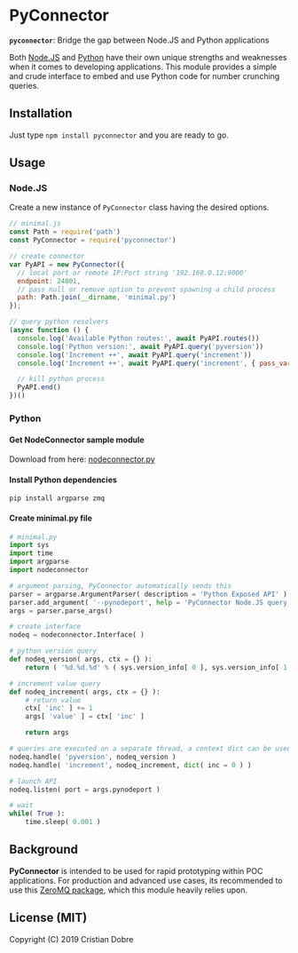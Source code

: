 # PyConnector

**`pyconnector`**: Bridge the gap between Node.JS and Python applications

Both [Node.JS](https://nodejs.org/en/) and [Python](https://www.python.org/) have their own unique strengths and weaknesses 
when it comes to developing applications. This module provides a simple and crude interface to embed and use Python code 
for number crunching queries.

## Installation

Just type `npm install pyconnector` and you are ready to go.

## Usage

### Node.JS

Create a new instance of `PyConnector` class having the desired options.

```js
// minimal.js
const Path = require('path')
const PyConnector = require('pyconnector')

// create connector
var PyAPI = new PyConnector({
  // local port or remote IP:Port string '192.168.0.12:9000'
  endpoint: 24001,
  // pass null or remove option to prevent spawning a child process
  path: Path.join(__dirname, 'minimal.py')
});

// query python resolvers
(async function () {
  console.log('Available Python routes:', await PyAPI.routes())
  console.log('Python version:', await PyAPI.query('pyversion'))
  console.log('Increment ++', await PyAPI.query('increment'))
  console.log('Increment ++', await PyAPI.query('increment', { pass_var: 13 }))

  // kill python process
  PyAPI.end()
})()
```

### Python 

#### Get **NodeConnector** sample module
Download from here: [nodeconnector.py](https://gist.github.com/cristidbr/c134e7b33147c910353cb12309386dbf)

#### Install Python dependencies
`pip install argparse zmq`

#### Create minimal.py file

```py
# minimal.py
import sys
import time
import argparse
import nodeconnector

# argument parsing, PyConnector automatically sends this
parser = argparse.ArgumentParser( description = 'Python Exposed API' )
parser.add_argument( '--pynodeport', help = 'PyConnector Node.JS query port', default = 24001 )
args = parser.parse_args()

# create interface
nodeq = nodeconnector.Interface( )

# python version query
def nodeq_version( args, ctx = {} ):
    return ( '%d.%d.%d' % ( sys.version_info[ 0 ], sys.version_info[ 1 ], sys.version_info[ 2 ] ) )

# increment value query
def nodeq_increment( args, ctx = {} ):
    # return value
    ctx[ 'inc' ] += 1
    args[ 'value' ] = ctx[ 'inc' ]

    return args

# queries are executed on a separate thread, a context dict can be used to pass data
nodeq.handle( 'pyversion', nodeq_version )
nodeq.handle( 'increment', nodeq_increment, dict( inc = 0 ) ) 

# launch API
nodeq.listen( port = args.pynodeport ) 

# wait
while( True ):
    time.sleep( 0.001 )
```

## Background

**PyConnector** is intended to be used for rapid prototyping within POC applications. For production and advanced use cases, its
recommended to use this [ZeroMQ package](https://www.npmjs.com/package/zeromq), which this module heavily relies upon.


## License (MIT)

Copyright (C) 2019 Cristian Dobre


